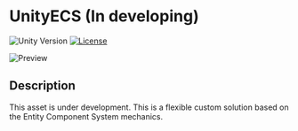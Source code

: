 # UnityECS (In developing)

![Unity Version](https://img.shields.io/badge/Unity-2021.1%2B-blue.svg)
[![License](https://img.shields.io/badge/license-MIT-green)](LICENSE)

![Preview](using.gif)

## Description

This asset is under development. This is a flexible custom solution based on the Entity Component System mechanics.
